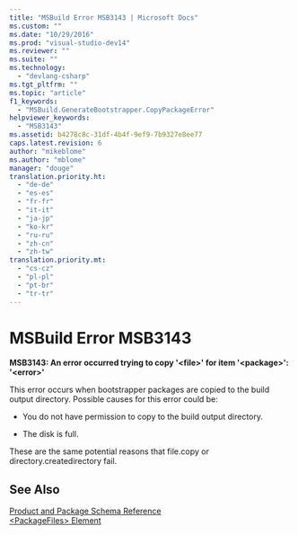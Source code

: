```yaml
---
title: "MSBuild Error MSB3143 | Microsoft Docs"
ms.custom: ""
ms.date: "10/29/2016"
ms.prod: "visual-studio-dev14"
ms.reviewer: ""
ms.suite: ""
ms.technology: 
  - "devlang-csharp"
ms.tgt_pltfrm: ""
ms.topic: "article"
f1_keywords: 
  - "MSBuild.GenerateBootstrapper.CopyPackageError"
helpviewer_keywords: 
  - "MSB3143"
ms.assetid: b4278c8c-31df-4b4f-9ef9-7b9327e8ee77
caps.latest.revision: 6
author: "mikeblome"
ms.author: "mblome"
manager: "douge"
translation.priority.ht: 
  - "de-de"
  - "es-es"
  - "fr-fr"
  - "it-it"
  - "ja-jp"
  - "ko-kr"
  - "ru-ru"
  - "zh-cn"
  - "zh-tw"
translation.priority.mt: 
  - "cs-cz"
  - "pl-pl"
  - "pt-br"
  - "tr-tr"
---
```

# MSBuild Error MSB3143
**MSB3143: An error occurred trying to copy '\<file>' for item '\<package>': '\<error>'**  
  
 This error occurs when bootstrapper packages are copied to the build output directory. Possible causes for this error could be:  
  
-   You do not have permission to copy to the build output directory.  
  
-   The disk is full.  
  
 These are the same potential reasons that file.copy or directory.createdirectory fail.  
  
## See Also  
 [Product and Package Schema Reference](../deployment/product-and-package-schema-reference.md)   
 [\<PackageFiles> Element](../deployment/packagefiles-element-bootstrapper.md)